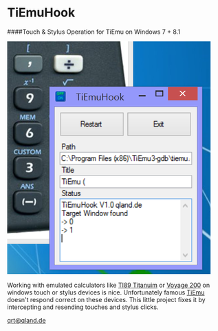 # TiEmuHook
####Touch &amp; Stylus Operation for TiEmu on Windows 7 + 8.1

![Screenshot](https://github.com/qrti/TiEmuHook/blob/master/TiEmuHook.png)

Working with emulated calculators like [TI89 Titanuim](http://education.ti.com/en/us/products/calculators/graphing-calculators/ti-89-titanium/features/features-summary) or [Voyage 200](http://education.ti.com/en/us/products/calculators/graphing-calculators/voyage-200/features/features-summary) on windows touch or stylus devices is nice. Unfortunately famous [TiEmu](http://sourceforge.net/projects/gtktiemu/) doesn't respond correct on these devices. This little project fixes it by intercepting and resending touches and stylus clicks.

[qrt@qland.de](mailto:qrt@qland.de)